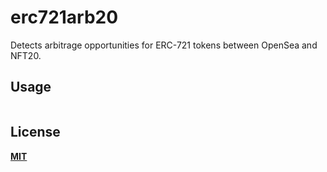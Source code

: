 # erc721arb20
Detects arbitrage opportunities for ERC-721 tokens between OpenSea and NFT20.

## Usage

```shell
```

## License
[__MIT__](./LICENSE)